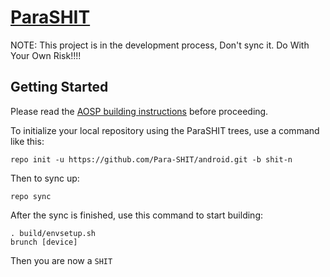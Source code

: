 [ParaSHIT](https://github.com/Para-SHIT)
=============

NOTE: This project is in the development process, Don't sync it. Do With Your Own Risk!!!!

Getting Started
---------------

Please read the [AOSP building instructions](http://source.android.com/source/index.html) before proceeding.

To initialize your local repository using the ParaSHIT trees, use a command like this:

	repo init -u https://github.com/Para-SHIT/android.git -b shit-n

Then to sync up:

	repo sync

After the sync is finished, use this command to start building:

	. build/envsetup.sh
	brunch [device]

Then you are now a ``SHIT``
